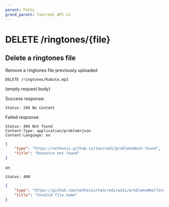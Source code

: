```yaml
---
parent: Paths
grand_parent: Tancredi API v1
---
```


# DELETE /ringtones/{file}

## Delete a ringtones file

Remove a ringtones file previously uploaded

```text
DELETE /ringtones/Kabuto.mp3
```

(empty request body)

Success response:

    Status: 204 No Content

Failed response:

    Status: 404 Not found
    Content-Type: application/problem+json
    Content-Language: en

```json
{
    "type": "https://nethesis.github.io/tancredi/problems#not-found",
    "title": "Resource not found"
}
```

or:

    Status: 400

```json
{
    "type": "https://github.com/nethesis/tancredi/wiki/problems#malformed-data",
    "title": "Invalid file name"
}
```
